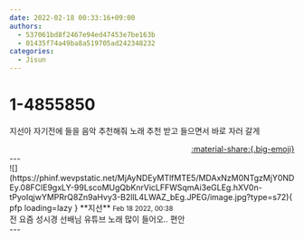 ```yaml
---
date: 2022-02-18 00:33:16+09:00
authors:
  - 537061bd8f2467e94ed47453e7be163b
  - 01435f74a49ba8a519705ad242348232
categories:
  - Jisun
---
```


# 1-4855850

<div class="post-container" markdown="1">
<div class="content-container md-sidebar__scrollwrap" markdown="1">

지선아 자기전에 들을 음악 추천해줘 노래 추천 받고 들으면서 바로 자러 갈게

</div>
</div>

<div style="text-align: right;" markdown="1">
<a href="https://weverse.io/fromis9/fanpost/1-4855850" style="text-align: right;">:material-share:{.big-emoji}</a>
</div>
---

<div class="comments-container md-sidebar__scrollwrap" markdown="1">
<div class="comment" markdown="1">
<div class='id-container' markdown="1">
![](https://phinf.wevpstatic.net/MjAyNDEyMTlfMTE5/MDAxNzM0NTgzMjY0NDEy.08FClE9gxLY-99LscoMUgQbKnrVicLFFWSqmAi3eGLEg.hXV0n-tPyoIqjwYMPRrQ8Zn9aHvy3-B2llL4LWAZ_bEg.JPEG/image.jpg?type=s72){ pfp loading=lazy }
**<span class="artist">지선</span>** <small>Feb 18 2022, 00:38</small><br>
</div>
<div class='comment-body' markdown="1">
전 요즘 성시경 선배님 유튜브 노래 많이 들어오.. 편안
</div>
</div>
</div>
---
